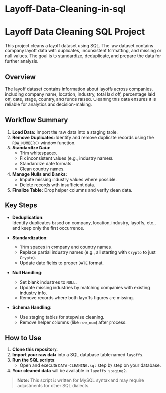 # Layoff-Data-Cleaning-in-sql
# Layoff Data Cleaning SQL Project

This project cleans a layoff dataset using SQL. The raw dataset contains company layoff data with duplicates, inconsistent formatting, and missing or null values. The goal is to standardize, deduplicate, and prepare the data for further analysis.


## Overview

The layoff dataset contains information about layoffs across companies, including company name, location, industry, total laid off, percentage laid off, date, stage, country, and funds raised. Cleaning this data ensures it is reliable for analytics and decision-making.

## Workflow Summary

1. **Load Data:** Import the raw data into a staging table.
2. **Remove Duplicates:** Identify and remove duplicate records using the `ROW_NUMBER()` window function.
3. **Standardize Data:** 
   - Trim whitespaces.
   - Fix inconsistent values (e.g., industry names).
   - Standardize date formats.
   - Clean country names.
4. **Manage Nulls and Blanks:** 
   - Impute missing industry values where possible.
   - Delete records with insufficient data.
5. **Finalize Table:** Drop helper columns and verify clean data.

## Key Steps

- **Deduplication**:  
  Identify duplicates based on company, location, industry, layoffs, etc., and keep only the first occurrence.
  
- **Standardization**:  
  - Trim spaces in company and country names.
  - Replace partial industry names (e.g., all starting with `Crypto` to just `Crypto`).
  - Update date fields to proper `DATE` format.

- **Null Handling**:  
  - Set blank industries to `NULL`.
  - Update missing industries by matching companies with existing industry info.
  - Remove records where both layoffs figures are missing.

- **Schema Handling**:  
  - Use staging tables for stepwise cleaning.
  - Remove helper columns (like `row_num`) after process.

## How to Use

1. **Clone this repository.**
2. **Import your raw data** into a SQL database table named `layoffs`.
3. **Run the SQL scripts:**  
   - Open and execute `DATA-CLEANING.sql` step by step on your database.
4. **Your cleaned data** will be available in `layoffs_staging2`.

> **Note:** This script is written for MySQL syntax and may require adjustments for other SQL dialects.


